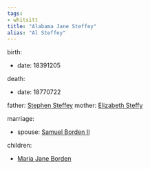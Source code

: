 ```yaml
---
tags:
- whitsitt
title: "Alabama Jane Steffey"
alias: "Al Steffey"
---
```


birth:
  - date: 18391205

death:
  - date: 18770722

father: [Stephen Steffey](Stephen%20Steffey.md)
mother: [Elizabeth Steffy](Elizabeth%20Steffy.md)

marriage:
  - spouse: [Samuel Borden II](Samuel%20Borden%20II.md) 

children:
  - [Maria Jane Borden](Maria%20Jane%20Borden.md)

